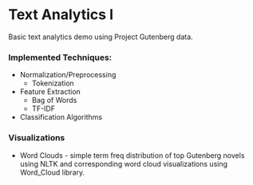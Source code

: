 # Text Analytics I

Basic text analytics demo using Project Gutenberg data.

### Implemented Techniques:
 - Normalization/Preprocessing
    - Tokenization 
 - Feature Extraction 
    - Bag of Words
    - TF-IDF
- Classification Algorithms


### Visualizations
- Word Clouds - simple term freq distribution of top Gutenberg novels using NLTK and corresponding word cloud visualizations using Word_Cloud library.

